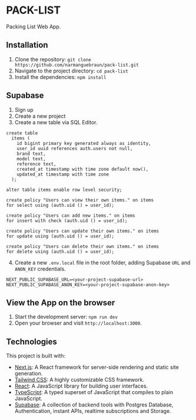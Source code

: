 # PACK-LIST

Packing List Web App.

## Installation

1. Clone the repository: `git clone https://github.com/narmanguebraun/pack-list.git`
2. Navigate to the project directory: `cd pack-list`
3. Install the dependencies: `npm install`

## Supabase

1. Sign up
2. Create a new project
3. Create a new table via SQL Editor.

```
create table
  items (
    id bigint primary key generated always as identity,
    user_id uuid references auth.users not null,
    brand text,
    model text,
    reference text,
    created_at timestamp with time zone default now(),
    updated_at timestamp with time zone
  );

alter table items enable row level security;

create policy "Users can view their own items." on items
for select using (auth.uid () = user_id);

create policy "Users can add new items." on items
for insert with check (auth.uid () = user_id);

create policy "Users can update their own items." on items
for update using (auth.uid () = user_id);

create policy "Users can delete their own items." on items
for delete using (auth.uid () = user_id);
```

4. Create a new `.env.local` file in the root folder, adding Supabase `URL` and `ANON_KEY` credentials.

```
NEXT_PUBLIC_SUPABASE_URL=<your-project-supabase-url>
NEXT_PUBLIC_SUPABASE_ANON_KEY=<your-project-supabase-anon-key>
```

## View the App on the browser

1. Start the development server: `npm run dev`
2. Open your browser and visit `http://localhost:3000`.

## Technologies

This project is built with:

- [Next.js](https://nextjs.org/docs): A React framework for server-side rendering and static site generation.
- [Tailwind CSS](https://tailwindcss.com/docs/installation): A highly customizable CSS framework.
- [React](https://react.dev/): A JavaScript library for building user interfaces.
- [TypeScript](https://www.typescriptlang.org/docs/): A typed superset of JavaScript that compiles to plain JavaScript.
- [Supabase](https://supabase.com/docs): A collection of backend tools with Postgres Database, Authentication, instant APIs, realtime subscriptions and Storage.

